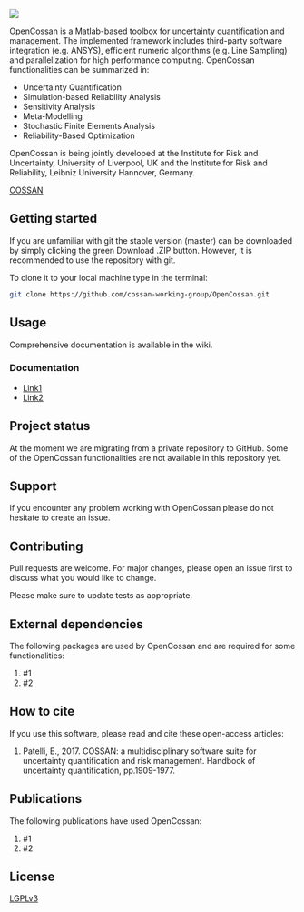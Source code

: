 ![](https://cossan.co.uk/images/OpenCossanLogo.png)

OpenCossan is a Matlab-based toolbox for uncertainty quantification and management. The implemented framework includes third-party software integration (e.g. ANSYS), efficient numeric algorithms (e.g. Line Sampling) and parallelization for high performance computing. OpenCossan functionalities can be summarized in:

* Uncertainty Quantification
* Simulation-based Reliability Analysis
* Sensitivity Analysis
* Meta-Modelling
* Stochastic Finite Elements Analysis
* Reliability-Based Optimization

OpenCossan is being jointly developed at the Institute for Risk and Uncertainty, University of Liverpool, UK and the Institute for Risk and Reliability, Leibniz University Hannover, Germany.

[COSSAN](https://cossan.co.uk)

## Getting started

If you are unfamiliar with git the stable version (master) can be downloaded by simply clicking the green Download .ZIP button. However, it is recommended to use the repository with git.

To clone it to your local machine type in the terminal:

```bash
git clone https://github.com/cossan-working-group/OpenCossan.git
```

## Usage

Comprehensive documentation is available in the wiki.

### Documentation

- [Link1](https://cossan.co.uk/wiki/index.php/Bayesian_optimisation)
- [Link2](https://cossan.co.uk/wiki/index.php/Bayesian_optimisation)

## Project status

At the moment we are migrating from a private repository to GitHub. Some of the OpenCossan functionalities are not available in this repository yet.

## Support

If you encounter any problem working with OpenCossan please do not hesitate to create an issue.

## Contributing
Pull requests are welcome. For major changes, please open an issue first to discuss what you would like to change.

Please make sure to update tests as appropriate.

## External dependencies

The following packages are used by OpenCossan and are required for some functionalities:

1. #1
2. #2

## How to cite

If you use this software, please read and cite these open-access articles:

1. Patelli, E., 2017. COSSAN: a multidisciplinary software suite for uncertainty quantification and risk management. Handbook of uncertainty quantification, pp.1909-1977.

## Publications

The following publications have used OpenCossan:

1. #1
2. #2

## License
[LGPLv3](https://www.gnu.org/licenses/lgpl-3.0.en.html)
